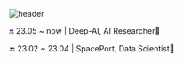 ![header](https://capsule-render.vercel.app/api?type=rect&color=auto&height=300&section=header&textBg=true&text=%20@newdoin%20&fontSize=60&desc=Solve%20Problems%20with%20Data&descAlignY=80%&descSize=28&)

<p>🔛 23.05 ~ now | Deep-AI, AI Researcher📝</p>
<p>🔚 23.02 ~ 23.04 | SpacePort, Data Scientist🧪</p>
